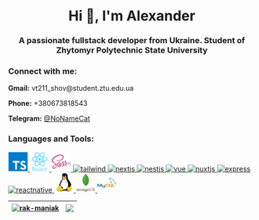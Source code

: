 <h1 align="center">Hi 👋, I'm Alexander</h1>
<h3 align="center">A passionate fullstack developer from Ukraine. Student of Zhytomyr Polytechnic State University</h3>

<h3 align="left">Connect with me:</h3>
<p align="left">
<p align="left">
<b>Gmail:</b> vt211_shov@student.ztu.edu.ua</p>
<p align="left">
<b>Phone:</b> +380673818543</p>
<p align="left">
<b>Telegram:</b> <a href="https://t.me/NoNameCat">@NoNameCat</a></p>
</p>

<h3 align="left">Languages and Tools:</h3>
<p align="left"> 
  <a href="https://www.typescriptlang.org/" target="_blank" rel="noreferrer"> 
    <img src="https://raw.githubusercontent.com/devicons/devicon/master/icons/typescript/typescript-original.svg" alt="typescript" width="40" height="40"/> 
  </a> 
  <a href="https://reactjs.org/" target="_blank" rel="noreferrer"> 
    <img src="https://raw.githubusercontent.com/devicons/devicon/master/icons/react/react-original-wordmark.svg" alt="react" width="40" height="40"/> 
  </a>
  <a href="https://sass-lang.com" target="_blank" rel="noreferrer"> 
    <img src="https://raw.githubusercontent.com/devicons/devicon/master/icons/sass/sass-original.svg" alt="sass" width="40" height="40"/> 
  </a> 
  <a href="https://tailwindcss.com/" target="_blank" rel="noreferrer"> 
    <img src="https://www.vectorlogo.zone/logos/tailwindcss/tailwindcss-icon.svg" alt="tailwind" width="40" height="40"/> 
  </a> 
  <a href="https://nextjs.org/" target="_blank" rel="noreferrer"> 
    <img src="https://www.creative-tim.com/assets/frameworks/icon-nextjs-552cecd0240ba0ae7b5fbf899c1ee10cd66f8c38ea6fe77233fd37ad1cff0dca.png" alt="nextjs" width="40" height="40"/> 
  </a> 
  <a href="https://nestjs.com/" target="_blank" rel="noreferrer"> 
    <img src="https://upload.wikimedia.org/wikipedia/commons/a/a8/NestJS.svg" alt="nestjs" width="40" height="40"/> 
  </a> 
  <a href="https://vuejs.org/" target="_blank" rel="noreferrer"> 
    <img src="https://upload.wikimedia.org/wikipedia/commons/9/95/Vue.js_Logo_2.svg" alt="vue" width="40" height="40"/> 
  </a> 
  <a href="https://nuxt.com/" target="_blank" rel="noreferrer"> 
    <img src="https://i.imgur.com/V4LtoII.png" alt="nuxtjs" width="40" height="40"/> 
  </a> 
  <a href="https://expressjs.com" target="_blank" rel="noreferrer"> 
    <img src="https://adware-technologies.s3.amazonaws.com/uploads/technology/thumbnail/20/express-js.png" alt="express" width="40" height="40"/> 
  </a> 
  <a href="https://reactnative.dev/" target="_blank" rel="noreferrer"> 
    <img src="https://reactnative.dev/img/header_logo.svg" alt="reactnative" width="40" height="40"/> 
  </a> 
  <a href="https://www.linux.org/" target="_blank" rel="noreferrer"> 
    <img src="https://raw.githubusercontent.com/devicons/devicon/master/icons/linux/linux-original.svg" alt="linux" width="40" height="40"/> 
  </a> 
  <a href="https://www.mongodb.com/" target="_blank" rel="noreferrer"> 
    <img src="https://raw.githubusercontent.com/devicons/devicon/master/icons/mongodb/mongodb-original-wordmark.svg" alt="mongodb" width="40" height="40"/>
  </a> 
  <a href="https://www.mysql.com/" target="_blank" rel="noreferrer"> 
    <img src="https://raw.githubusercontent.com/devicons/devicon/master/icons/mysql/mysql-original-wordmark.svg" alt="mysql" width="40" height="40"/> 
  </a> 
</p>

<table>
  <thead>
    <tr>
      <th>
        <a href="https://github.com/nonamecat19/nonamecat19">
          <img align="center" src="https://github-readme-stats-sigma-five.vercel.app/api?username=nonamecat19&amp;show_icons=true&amp;theme=dracula&amp;hide_border=true" alt="rak-maniak" style="max-width: 100%;">
        </a>
      </th>
      <th>
        <a href="https://github.com/nonamecat19/nonamecat19">
          <img align="center" src="https://github-readme-stats-sigma-five.vercel.app/api/top-langs/?username=nonamecat19&amp;layout=compact&amp;theme=dracula&amp;hide_border=true" style="max-width: 100%;">
        </a>
      </th>
      </tr>
  </thead>
</table>

